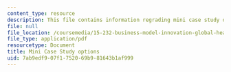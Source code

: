 ```yaml
---
content_type: resource
description: This file contains information regrading mini case study options.
file: null
file_location: /coursemedia/15-232-business-model-innovation-global-health-in-frontier-markets-fall-2013/7ab9edf907f1752069b981643b1af999_MIT15_232F13_OptMinCaseStu.pdf
file_type: application/pdf
resourcetype: Document
title: Mini Case Study options
uid: 7ab9edf9-07f1-7520-69b9-81643b1af999
---
```

